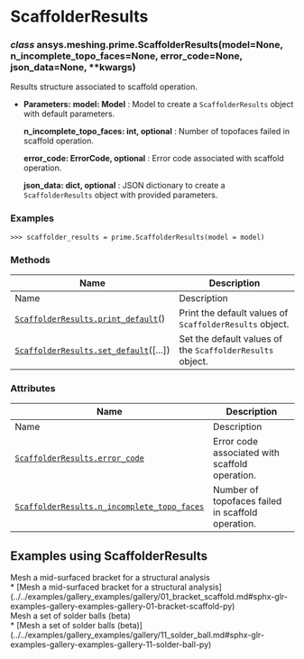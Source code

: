 # ScaffolderResults

<a id="ansys.meshing.prime.ScaffolderResults"></a>

### *class* ansys.meshing.prime.ScaffolderResults(model=None, n_incomplete_topo_faces=None, error_code=None, json_data=None, \*\*kwargs)

Results structure associated to scaffold operation.

* **Parameters:**
  **model: Model**
  : Model to create a `ScaffolderResults` object with default parameters.

  **n_incomplete_topo_faces: int, optional**
  : Number of topofaces failed in scaffold operation.

  **error_code: ErrorCode, optional**
  : Error code associated with scaffold operation.

  **json_data: dict, optional**
  : JSON dictionary to create a `ScaffolderResults` object with provided parameters.

### Examples

```pycon
>>> scaffolder_results = prime.ScaffolderResults(model = model)
```

<!-- !! processed by numpydoc !! -->

### Methods

| Name | Description |
|-----------------------------------------------------------------------------------------------------------------------------------------------------|-----------------------------------------------------------|
| Name | Description |
| [`ScaffolderResults.print_default`](ansys.meshing.prime.ScaffolderResults.print_default.md#ansys.meshing.prime.ScaffolderResults.print_default)()   | Print the default values of `ScaffolderResults` object.   |
| [`ScaffolderResults.set_default`](ansys.meshing.prime.ScaffolderResults.set_default.md#ansys.meshing.prime.ScaffolderResults.set_default)([...])    | Set the default values of the `ScaffolderResults` object. |

### Attributes

| Name | Description |
|-------------------------------------------------------------------------------------------------------------------------------------------------------------------------------|---------------------------------------------------|
| Name | Description |
| [`ScaffolderResults.error_code`](ansys.meshing.prime.ScaffolderResults.error_code.md#ansys.meshing.prime.ScaffolderResults.error_code)                                        | Error code associated with scaffold operation.    |
| [`ScaffolderResults.n_incomplete_topo_faces`](ansys.meshing.prime.ScaffolderResults.n_incomplete_topo_faces.md#ansys.meshing.prime.ScaffolderResults.n_incomplete_topo_faces) | Number of topofaces failed in scaffold operation. |

<a id="examples-using-scaffolderresults"></a>

## Examples using ScaffolderResults

<div class="sphx-glr-thumbnails">
<!-- thumbnail-parent-div-open --><div class="sphx-glr-thumbcontainer" tooltip="Summary: This example demonstrates how to use topology-based connection to generate conformal surface mesh.">  <div class="sphx-glr-thumbnail-title">Mesh a mid-surfaced bracket for a structural analysis</div>
</div>
* [Mesh a mid-surfaced bracket for a structural analysis](../../examples/gallery_examples/gallery/01_bracket_scaffold.md#sphx-glr-examples-gallery-examples-gallery-01-bracket-scaffold-py)

<div class="sphx-glr-thumbcontainer" tooltip="Summary: This example demonstrates how to mesh a set of solder balls with mainly hexahedral elements. The solder is initially modelled as cylindrical to allow meshing using stacker and then local match morph controls are applied to recover the spherical shapes.">  <div class="sphx-glr-thumbnail-title">Mesh a set of solder balls (beta)</div>
</div>
* [Mesh a set of solder balls (beta)](../../examples/gallery_examples/gallery/11_solder_ball.md#sphx-glr-examples-gallery-examples-gallery-11-solder-ball-py)

<!-- thumbnail-parent-div-close --></div>
<!-- vale on -->
